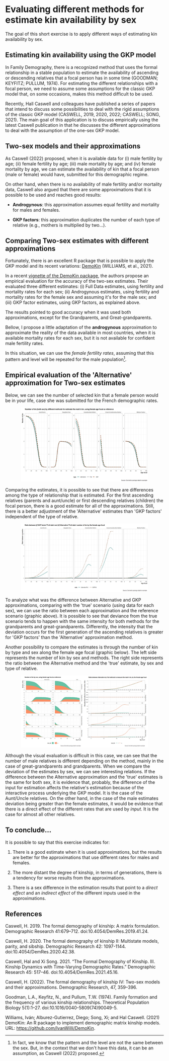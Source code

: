 
# Evaluating different methods for estimate kin availability by sex

<!-- badges: start -->
<!-- badges: end -->

The goal of this short exercise is to apply different ways of estimating kin availability by sex.

## Estimating kin availability using the GKP model

In Family Demography, there is a recognized method that uses the formal relationship in a stable population to estimate the availability of ascending or descending relatives that a focal person has in some time (GOODMAN; KEYFITZ; PULLUM, 1974). For estimating the different relationships with a focal person, we need to assume some assumptions for the classic GKP model that, on some occasions, makes this method difficult to be used.

Recently, Hall Caswell and colleagues have published a series of papers that intend to discuss some possibilities to deal with the rigid assumptions of the classic GKP model (CASWELL, 2019, 2020, 2022; CASWELL; SONG, 2021). The main goal of this application is to discuss empirically using the latest Caswell publication in that he discusses the different approximations to deal with the assumption of the one-sex  GKP model.


## Two-sex models and their approximations

As Caswell (2022) proposed, when it is available data for (i) male fertility by age; (ii) female fertility by age; (iii) male mortality by age; and (iv) female mortality by age, we can estimate the availability of kin that a focal person (male or female) would have, submitted for this demographic regime.

On other hand, when there is no availability of male fertility and/or mortality data, Caswell also argued that there are some approximations that it is possible to be used and reaches good results:

- **Androgynous**: this approximation assumes equal fertility and mortality for males and females.

- **GKP factors**: this approximation duplicates the number of each type of relative (e.g., mothers is multiplied by two...).

## Comparing Two-sex estimates with different approximations

Fortunately, there is an excellent R package that is possible to apply the GKP model and its recent variations: [DemoKin](https://github.com/IvanWilli/DemoKin) (WILLIAMS, et al., 2021).

In a recent [vignette of the DemoKin package](https://github.com/IvanWilli/DemoKin/blob/main/vignettes/Reference_TwoSex.Rmd), the authors propose an empirical evaluation for the accuracy of the two-sex estimates. Their evaluated three different estimates: (i) Full Data estimates, using fertility and mortality rates for each sex; (ii) Androgynous estimates, using fertility and mortality rates for the female sex and assuming it's for the male sex; and (iii) GKP factor estimates, using GKP factors, as explained above.

The results pointed to good accuracy when it was used both approximations, except for the Grandparents, and Great-grandparents.

Bellow, I propose a little adaptation of the **androgynous** approximation to approximate the reality of the data available in most countries, when it is available mortality rates for each sex, but it is not available for confident male fertility rates.

In this situation, we can use the *female fertility rates*, assuming that this pattern and level will be repeated for the male population[^1].

[^1]: In fact, we know that the pattern and the level are not the same between the sex. But, in the context that we don't have this data, it can be an assumption, as Caswell (2022) proposed.

## Empirical evaluation of the 'Alternative' approximation for Two-sex estimates

Below, we can see the number of selected kin that a female person would be in your life, case she was submitted for the French demographic rates.

<p align="center" width="80%">
    <img width="80%" src="https://github.com/thiagocalm/DemoKin_two_sex/blob/master/output/comparing_number_of_kin_by_methods.jpeg">
</p>

Comparing the estimates, it is possible to see that there are differences among the type of relationship that is estimated. For the first ascending relatives (parents and aunt/uncle) or first descending relatives (children) the focal person, there is a good estimate for all of the approximations. Still, there is a better adjustment of the 'Alternative' estimates than 'GKP factors' independent of the type of relative.

<p align="center" width="80%">
    <img width="80%" src="https://github.com/thiagocalm/DemoKin_two_sex/blob/master/output/ration_between_methods.jpeg">
</p>

To analyze what was the difference between Alternative and GKP approximations, comparing with the 'true' scenario (using data for each sex), we can use the ratio between each approximation and the reference scenario (graphic above). It is possible to see that deviance from the true scenario tends to happen with the same intensity for both methods for the grandparents and great-grandparents. Differently, the intensity that the deviation occurs for the first generation of the ascending relatives is greater for 'GKP factors' than the 'Alternative' approximation method.

Another possibility to compare the estimates is through the number of kin by type and sex along the female age focal (graphic below). The left side represents the number of kin by sex and methods. The right side represents the ratio between the Alternative method and the 'true' estimate, by sex and type of relative.

<p align="center" width="80%">
    <img width="80%" src="https://github.com/thiagocalm/DemoKin_two_sex/blob/master/output/comparing_alternative_full_by_sex.jpeg">
</p>


Although the visual evaluation is difficult in this case, we can see that the number of male relatives is different depending on the method, mainly in the case of great-grandparents and grandparents. When we compare the deviation of the estimates by sex, we can see interesting relations. If the difference between the Alternative approximation and the 'true' estimates is the same for both sex, it is evidence that, probably, the difference of the input for estimation affects the relative's estimation because of the interactive process underlying the GKP model. It is the case of the Aunt/Uncle relatives. On the other hand, in the case of the male estimates deviation being greater than the female estimates, it would be evidence that there is a direct effect of the different rates that are used by *input*. It is the case for almost all other relatives.

## To conclude...

It is possible to say that this exercise indicates for:

1. There is a good estimate when it is used approximations, but the results are better for the approximations that use different rates for males and females.

2. The more distant the degree of kinship, in terms of generations, there is a tendency for worse results from the approximations.

3. There is a sex difference in the estimation results that point to a *direct effect* and an *indirect effect* of the different inputs used in the approximations.

## References

Caswell, H. 2019. The formal demography of kinship: A matrix formulation. Demographic Research 41:679–712. doi:10.4054/DemRes.2019.41.24.

Caswell, H. 2020. The formal demography of kinship II: Multistate models, parity, and sibship. Demographic Research 42: 1097-1144. doi:10.4054/DemRes.2020.42.38.

Caswell, Hal and Xi Song. 2021. “The Formal Demography of Kinship. III. Kinship Dynamics with Time-Varying Demographic Rates.” Demographic Research 45: 517–46. doi:10.4054/DemRes.2021.45.16.

Caswell, H. (2022). The formal demography of kinship IV: Two-sex models and their approximations. Demographic Research, 47, 359–396.

Goodman, L.A., Keyfitz, N., and Pullum, T.W. (1974). Family formation and the frequency of various kinship relationships. Theoretical Population Biology 5(1):1–27. doi:10.1016/0040-5809(74)90049-5.

Williams, Iván; Alburez-Gutierrez, Diego; Song, Xi; and Hal Caswell. (2021) DemoKin: An R package to implement demographic matrix kinship models. URL: https://github.com/IvanWilli/DemoKin.


